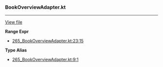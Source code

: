 ### BookOverviewAdapter.kt
---
[View file](../../precision_analyzed/265_BookOverviewAdapter.kt)

**Range Expr**

 - [265_BookOverviewAdapter.kt:23:15](../../precision_analyzed/265_BookOverviewAdapter.kt#L23)

**Type Alias**

 - [265_BookOverviewAdapter.kt:9:1](../../precision_analyzed/265_BookOverviewAdapter.kt#L9)
